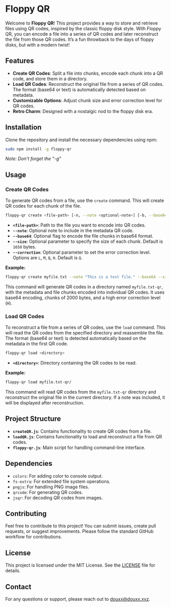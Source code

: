 # Floppy QR

Welcome to **Floppy QR**! This project provides a way to store and retrieve files using QR codes, inspired by the classic floppy disk style. With Floppy QR, you can encode a file into a series of QR codes and later reconstruct the file from those QR codes. It’s a fun throwback to the days of floppy disks, but with a modern twist!

## Features

- **Create QR Codes**: Split a file into chunks, encode each chunk into a QR code, and store them in a directory.
- **Load QR Codes**: Reconstruct the original file from a series of QR codes. The format (base64 or text) is automatically detected based on metadata.
- **Customizable Options**: Adjust chunk size and error correction level for QR codes.
- **Retro Charm**: Designed with a nostalgic nod to the floppy disk era.

## Installation

Clone the repository and install the necessary dependencies using npm:

```sh
sudo npm install -g floppy-qr
```
*Note: Don't forget the "-g"*

## Usage

### Create QR Codes

To generate QR codes from a file, use the `create` command. This will create QR codes for each chunk of the file.

```sh
floppy-qr create <file-path> [-n, --note <optional-note>] [-b, --base64] [-s, --size <chunk-size>] [-c, --correction <level>]
```

- **`<file-path>`**: Path to the file you want to encode into QR codes.
- **`--note`**: Optional note to include in the metadata QR code.
- **`--base64`**: Optional flag to encode the file chunks in base64 format.
- **`--size`**: Optional parameter to specify the size of each chunk. Default is `1650` bytes.
- **`--correction`**: Optional parameter to set the error correction level. Options are `L`, `M`, `Q`, `H`. Default is `Q`.

**Example:**

```sh
floppy-qr create myfile.txt --note "This is a test file." --base64 --size 2000 --correction H
```

This command will generate QR codes in a directory named `myfile.txt-qr`, with the metadata and file chunks encoded into individual QR codes. It uses base64 encoding, chunks of 2000 bytes, and a high error correction level (`H`).

### Load QR Codes

To reconstruct a file from a series of QR codes, use the `load` command. This will read the QR codes from the specified directory and reassemble the file. The format (base64 or text) is detected automatically based on the metadata in the first QR code.

```sh
floppy-qr load <directory>
```

- **`<directory>`**: Directory containing the QR codes to be read.

**Example:**

```sh
floppy-qr load myfile.txt-qr/
```

This command will read QR codes from the `myfile.txt-qr` directory and reconstruct the original file in the current directory. If a note was included, it will be displayed after reconstruction.

## Project Structure

- **`createQR.js`**: Contains functionality to create QR codes from a file.
- **`loadQR.js`**: Contains functionality to load and reconstruct a file from QR codes.
- **`floppy-qr.js`**: Main script for handling command-line interface.

## Dependencies

- `colors`: For adding color to console output.
- `fs-extra`: For extended file system operations.
- `pngjs`: For handling PNG image files.
- `qrcode`: For generating QR codes.
- `jsqr`: For decoding QR codes from images.

## Contributing

Feel free to contribute to this project! You can submit issues, create pull requests, or suggest improvements. Please follow the standard GitHub workflow for contributions.

## License

This project is licensed under the MIT License. See the [LICENSE](LICENSE) file for details.

## Contact

For any questions or support, please reach out to [douxx@douxx.xyz](mailto:douxx@douxx.xyz).
